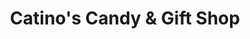 ---
title: "Catino's Candy & Gift Shop"
url: /mount-carmel/catinos-candy-und-gift-shop/
shop: Süßwaren
---